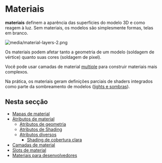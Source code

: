 # Materiais

**materiais** definem a aparência das superfícies do modelo 3D e como reagem à luz. Sem materiais, os modelos são simplesmente formas, telas em branco.

![media/material-layers-2.png](media/material-layers-2.png)

Os materiais podem afetar tanto a geometria de um modelo (soldagem de vértice) quanto suas cores (soldagem de pixel).

Você pode usar camadas de material [multiple](material-layers.md) para construir materiais mais complexos.

Na prática, os materiais geram definições parciais de shaders integrados como parte da sombreamento de modelos ([lights e sombras](../lights-and-shadows/index.md)).

## Nesta secção

* [Mapas de material](material-maps.md)
* [Atributos de material](material-attributes.md)
   * [Atributos de geometria](geometry-attributes.md)
   * [Atributos de Shading](shading-attributes.md)
   * [Atributos diversos](misc-attributes.md)
      * [Shading de cobertura clara](clear-coat-shading.md)
* [Camadas de material](material-layers.md)
* [Slots de material](material-slots.md)
* [Materiais para desenvolvedores](materials-for-developers.md)